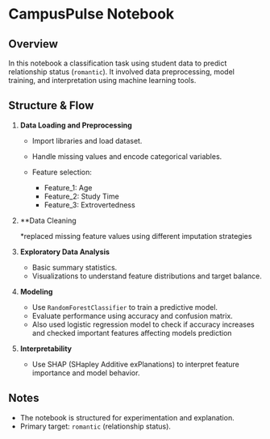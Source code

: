 # CampusPulse Notebook

## Overview

In this notebook a classification task using student data to predict relationship status (`romantic`). It involved data preprocessing, model training, and interpretation using machine learning tools.

## Structure & Flow

1. **Data Loading and Preprocessing**

   * Import libraries and load dataset.
   * Handle missing values and encode categorical variables.
   * Feature selection:

     * Feature\_1: Age
     * Feature\_2: Study Time
     * Feature\_3: Extrovertedness
2. **Data Cleaning
   
   *replaced missing feature values using different imputation strategies
   
3. **Exploratory Data Analysis**

   * Basic summary statistics.
   * Visualizations to understand feature distributions and target balance.

4. **Modeling**

   * Use `RandomForestClassifier`  to train a predictive model.
   * Evaluate performance using accuracy and confusion matrix.
   * Also used logistic regression model to check if accuracy increases and checked important features affecting models prediction


5. **Interpretability**

   * Use SHAP (SHapley Additive exPlanations) to interpret feature importance and model behavior.

## Notes

* The notebook is structured for experimentation and explanation.
* Primary target: `romantic` (relationship status).

